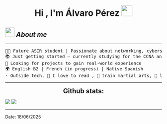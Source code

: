 <h1 align="center">Hi , I'm Álvaro Pérez <img src="https://media.giphy.com/media/hvRJCLFzcasrR4ia7z/giphy.gif" width="35"></h1>

## <img src="https://media.giphy.com/media/ObNTw8Uzwy6KQ/giphy.gif" width="30px">&nbsp;***About me***
<hr>

<pre>
🧑‍💻 Future ASIR student | Passionate about networking, cybersecurity, and automation  
📚 Just getting started — currently studying for the CCNA and learning Python  
🔧 Looking for projects to gain real-world experience  
🌍 English B2 | French (in progress) | Native Spanish 
- Outside tech, 📖 I love to read , 🥊 train martial arts, 🎵 listen to music, and 🌴 explore nature outdoors.
</pre>
<hr>


<h2 align="center" style="margin: 5px 10px;">Github stats:</h2> 

[![](https://github-readme-stats.vercel.app/api?username=alvvaro12&theme=tokyonight&hide_border=true&locale=en)](https://github.com/alvvaro12)
[![](https://github-readme-streak-stats.herokuapp.com/?user=alvvaro128&theme=material-palenight)](https://github.com/alvvaro12)
</div>

---------------------------------------------------------------------------------------------------------------------
Date: 18/06/2025
